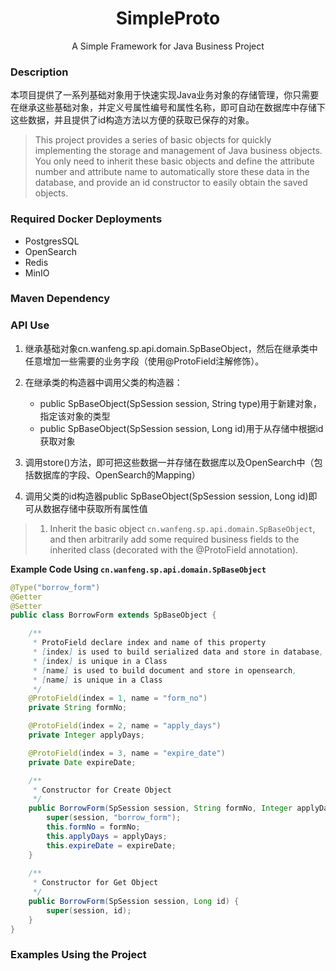 <div align="center">

# SimpleProto

</div>
<div align="center">
A Simple Framework for Java Business Project
</div>

### Description
本项目提供了一系列基础对象用于快速实现Java业务对象的存储管理，你只需要在继承这些基础对象，并定义号属性编号和属性名称，即可自动在数据库中存储下这些数据，并且提供了id构造方法以方便的获取已保存的对象。

> This project provides a series of basic objects for quickly implementing the storage and management of Java business objects. You only need to inherit these basic objects and define the attribute number and attribute name to automatically store these data in the database, and provide an id constructor to easily obtain the saved objects.


### Required Docker Deployments
- PostgresSQL
- OpenSearch
- Redis
- MinIO

### Maven Dependency



### API Use

1. 继承基础对象cn.wanfeng.sp.api.domain.SpBaseObject，然后在继承类中任意增加一些需要的业务字段（使用@ProtoField注解修饰）。
2. 在继承类的构造器中调用父类的构造器：
    - public SpBaseObject(SpSession session, String type)用于新建对象，指定该对象的类型
    - public SpBaseObject(SpSession session, Long id)用于从存储中根据id获取对象

3. 调用store()方法，即可把这些数据一并存储在数据库以及OpenSearch中（包括数据库的字段、OpenSearch的Mapping）
4. 调用父类的id构造器public SpBaseObject(SpSession session, Long id)即可从数据存储中获取所有属性值

> 1. Inherit the basic object `cn.wanfeng.sp.api.domain.SpBaseObject`, and then arbitrarily add some required business fields to the inherited class (decorated with the @ProtoField annotation).

**Example Code Using `cn.wanfeng.sp.api.domain.SpBaseObject`**

```java
@Type("borrow_form")
@Getter
@Setter
public class BorrowForm extends SpBaseObject {

    /**
     * ProtoField declare index and name of this property
     * [index] is used to build serialized data and store in database,
     * [index] is unique in a Class
     * [name] is used to build document and store in opensearch, 
     * [name] is unique in a Class
     */
    @ProtoField(index = 1, name = "form_no")
    private String formNo;

    @ProtoField(index = 2, name = "apply_days")
    private Integer applyDays;

    @ProtoField(index = 3, name = "expire_date")
    private Date expireDate;

    /**
     * Constructor for Create Object
     */
    public BorrowForm(SpSession session, String formNo, Integer applyDays, Date expireDate) {
        super(session, "borrow_form");
        this.formNo = formNo;
        this.applyDays = applyDays;
        this.expireDate = expireDate;
    }
    
	/**
     * Constructor for Get Object
     */
    public BorrowForm(SpSession session, Long id) {
        super(session, id);
    }
}
```

### Examples Using the Project





